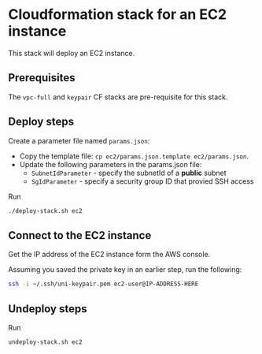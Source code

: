 # Cloudformation stack for an EC2 instance

This stack will deploy an EC2 instance.

## Prerequisites

The `vpc-full` and `keypair` CF stacks are pre-requisite for this stack.

## Deploy steps

Create a parameter file named `params.json`:
- Copy the template file: `cp ec2/params.json.template ec2/params.json`.
- Update the following parameters in the params.json file:
  - `SubnetIdParameter` - specify the subnetId of a **public** subnet
  - `SgIdParameter` - specify a security group ID that provied SSH access

Run

```Bash
./deploy-stack.sh ec2
```

## Connect to the EC2 instance

Get the IP address of the EC2 instance form the AWS console.

Assuming you saved the private key in an earlier step, run the following:

```Bash
ssh -i ~/.ssh/uni-keypair.pem ec2-user@IP-ADDRESS-HERE
```

## Undeploy steps

Run

```Bash
undeploy-stack.sh ec2
```
